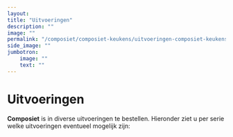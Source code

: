 ```yaml
---
layout: 
title: "Uitvoeringen"
description: ""
image: ""
permalink: "/composiet/composiet-keukens/uitvoeringen-composiet-keukens/"
side_image: ""
jumbotron:
    image: ""
    text: ""
---
```


# Uitvoeringen

**Composiet** is in diverse uitvoeringen te bestellen. Hieronder ziet u per serie welke uitvoeringen eventueel mogelijk zijn: